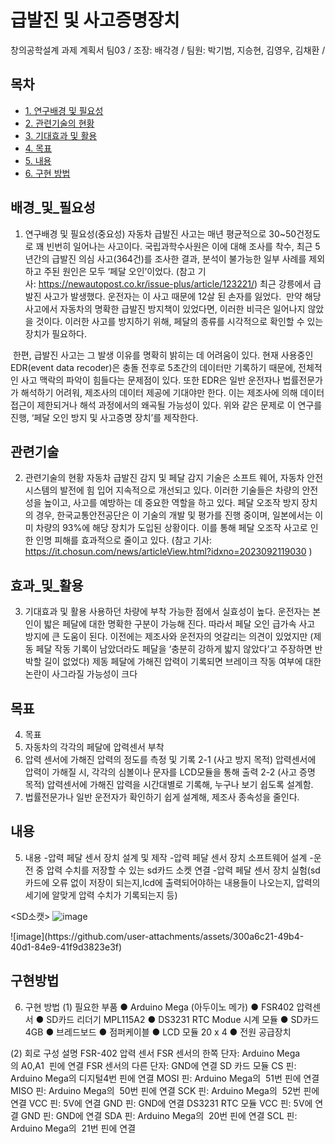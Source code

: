 # 급발진 및 사고증명장치

창의공학설계 과제 계획서 팀03 / 
조장: 배각경 / 
팀원: 박기범, 지승현, 김영우, 김채환 / 

## 목차
- [1. 연구배경 및 필요성](#배경_및_필요성)
- [2. 관련기술의 현황](#관련기술)
- [3. 기대효과 및 활용](효과_및_활용)
- [4. 목표](목표)
- [5. 내용](내용)
- [6. 구현 방법](구현방법)

## 배경_및_필요성
1. 연구배경 및 필요성(중요성)
자동차 급발진 사고는 매년 평균적으로 30~50건정도로 꽤 빈번히 일어나는 사고이다.
국립과학수사원은 이에 대해 조사를 착수, 최근 5년간의 급발진 의심 사고(364건)를 조사한 결과,
분석이 불가능한 일부 사례를 제외하고 주된 원인은 모두 ‘페달 오인’이었다.
(참고 기사: https://newautopost.co.kr/issue-plus/article/123221/)
최근 강릉에서 급발진 사고가 발생했다. 운전자는 이 사고 때문에 12살 된 손자를 잃었다. 
만약 해당 사고에서 자동차의 명확한 급발진 방지책이 있었다면, 이러한 비극은 일어나지 않았을 것이다.
이러한 사고를 방지하기 위해, 페달의 종류를 시각적으로 확인할 수 있는 장치가 필요하다.

 한편, 급발진 사고는 그 발생 이유를 명확히 밝히는 데 어려움이 있다.
현재 사용중인 EDR(event data recoder)은 충돌 전후로  5초간의 데이터만 기록하기 때문에, 전체적인 사고 맥락의 파악이 힘들다는 문제점이 있다. 
또한 EDR은 일반 운전자나 법률전문가가 해석하기 어려워, 제조사의 데이터 제공에 기대야만 한다. 
이는 제조사에 의해 데이터 접근이 제한되거나 해석 과정에서의 왜곡될 가능성이 있다. 
위와 같은 문제로 이 연구를 진행, ‘페달 오인 방지 및 사고증명 장치’를 제작한다.


## 관련기술
2. 관련기술의 현황
  자동차 급발진 감지 및 페달 감지 기술은 소프트 웨어, 자동차 안전 시스템의 발전에 
힘 입어 지속적으로 개선되고 있다.
 이러한 기술들은 차량의 안전성을 높이고, 사고를 예방하는 데 중요한 역할을 하고 있다.
페달 오조작 방지 장치의 경우, 한국교통안전공단은 이 기술의 개발 및 평가를 진행 중이며,
일본에서는 이미 차량의 93%에 해당 장치가 도입된 상황이다. 이를 통해 페달 오조작 사고로 인한 인명 피해를 효과적으로 줄이고 있다.
(참고 기사: https://it.chosun.com/news/articleView.html?idxno=2023092119030 )


## 효과_및_활용
3. 기대효과 및 활용
사용하던 차량에 부착 가능한 점에서 실효성이 높다.
 운전자는 본인이 밟은 페달에 대한 명확한 구분이 가능해 진다. 
따라서 페달 오인 급가속 사고 방지에 큰 도움이 된다.
이전에는 제조사와 운전자의 엇갈리는 의견이 있었지만 (제동 페달 작동 기록이 남았더라도 페달을 ‘충분히 강하게 밟지 않았다’고 주장하면 반박할 길이 없었다)
제동 페달에 가해진 압력이 기록되면 브레이크 작동 여부에 대한 논란이 사그라질 가능성이 크다


## 목표
4. 목표
  1. 자동차의 각각의 페달에 압력센서 부착
  2. 압력 센서에 가해진 압력의 정도를 측정 및 기록
        2-1 (사고 방지 목적) 압력센서에 압력이 가해질 시, 각각의 심볼이나 문자를 LCD모듈을 통해 출력
        2-2 (사고 증명 목적) 압력센서에 가해진 압력을 시간대별로 기록해, 누구나 보기 
           쉽도록 설계함.
  3. 법률전문가나 일반 운전자가 확인하기 쉽게 설계해, 제조사 종속성을 줄인다.


## 내용
5. 내용
-압력 페달 센서 장치 설계 및 제작
-압력 페달 센서 장치 소프트웨어 설계
-운전 중 압력 수치를 저장할 수 있는 sd카드 소켓 연결
-압력 페달 센서 장치 실험(sd카드에 오류 없이 저장이 되는지,lcd에 출력되어야하는 
 내용들이 나오는지, 압력의 세기에 알맞게 압력 수치가 기록되는지 등)

<SD소캣>
![image](https://github.com/user-attachments/assets/80636f1d-42cb-48a0-9af8-1273e1f42f43)

<LCD>
![image](https://github.com/user-attachments/assets/300a6c21-49b4-40d1-84e9-41f9d3823e3f)

## 구현방법
6. 구현 방법
(1) 필요한 부품
● Arduino Mega (아두이노 메가)
● FSR402 압력센서
● SD카드 리더기 MPL115A2
● DS3231 RTC Modue 시계 모듈
● SD카드 4GB
● 브레드보드
● 점퍼케이블
● LCD 모듈 20 x 4
● 전원 공급장치

(2) 회로 구성 설명
FSR-402 압력 센서
FSR 센서의 한쪽 단자: Arduino Mega의 A0,A1  핀에 연결
FSR 센서의 다른 단자: GND에 연결
SD 카드 모듈
CS 핀: Arduino Mega의 디지털4번 핀에 연결
MOSI 핀: Arduino Mega의  51번 핀에 연결
MISO 핀: Arduino Mega의  50번 핀에 연결
SCK 핀: Arduino Mega의  52번 핀에 연결
VCC 핀: 5V에 연결
GND 핀: GND에 연결
DS3231 RTC 모듈
VCC 핀: 5V에 연결
GND 핀: GND에 연결
SDA 핀: Arduino Mega의  20번 핀에 연결
SCL 핀: Arduino Mega의  21번 핀에 연결
